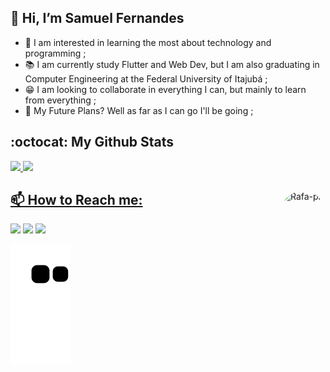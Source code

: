 ## 👋 Hi, I’m Samuel Fernandes 

- 👀 I am interested in learning the most about technology and programming ; 
- 📚 I am currently study Flutter and Web Dev, but I am also graduating in Computer Engineering at the Federal University of Itajubá ;
- 😁 I am looking to collaborate in everything I can, but mainly to learn from everything ;
- 🚀 My Future Plans? Well as far as I can go I'll be going ;


## :octocat: My Github Stats 
<div align="left">
  <a href="https://github.com/zamuelfernandes">
  <img height="180em" src="https://github-readme-stats.vercel.app/api?username=zamuelfernandes&show_icons=true&theme=dark&include_all_commits=true&count_private=true"/>
  <img height="180em" src="https://github-readme-stats.vercel.app/api/top-langs/?username=zamuelfernandes&layout=compact&langs_count=7&theme=dark"/> 
</div>

 
 <img align="right" alt="Rafa-pic" height="150" style="border-radius:50px;" src="https://1.bp.blogspot.com/-P2czKkFRxR4/XsWVqthXVXI/AAAAAAABJVY/sEYSKbsGUZcogNCAnoxzmGGTau8Q-OPkACK4BGAsYHg/MATEM%25C3%2581TICA2.gif">
  
 ## 📫 How to Reach me:
 
<div> 
  <a href="https://www.instagram.com/zamuelfernandes/" target="_blank"><img src="https://img.shields.io/badge/-Instagram-%23E4405F?style=for-the-badge&logo=instagram&logoColor=white" target="_blank"></a>
  <a href = "mailto:zamuelfernandes@gmail.com"><img src="https://img.shields.io/badge/-Gmail-%23333?style=for-the-badge&logo=gmail&logoColor=white" target="_blank"></a>
  <a href="https://www.linkedin.com/in/zamuelfernandes/" target="_blank"><img src="https://img.shields.io/badge/-LinkedIn-%230077B5?style=for-the-badge&logo=linkedin&logoColor=white" target="_blank"></a> 

  ![Snake animation](https://github.com/zamuelfernandes/zamuelfernandes/blob/output/github-contribution-grid-snake.svg) 
</div>
